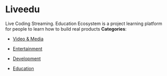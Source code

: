 # Liveedu


Live Coding Streaming.  Education Ecosystem is a project learning platform for people to learn how to build real products
**Categories**:

- [Video & Media](https://github/awesome-apis/awesome-apis#video-and-media)

- [Entertainment](https://github/awesome-apis/awesome-apis#entertainment)

- [Development](https://github/awesome-apis/awesome-apis#development)

- [Education](https://github/awesome-apis/awesome-apis#education)



